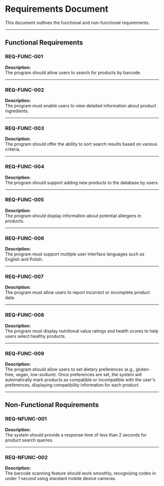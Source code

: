 # Requirements Document

This document outlines the functional and non-functional requirements.

---

## Functional Requirements

### REQ-FUNC-001  
**Description:**  
The program should allow users to search for products by barcode.

---

### REQ-FUNC-002  
**Description:**  
The program must enable users to view detailed information about product ingredients.

---

### REQ-FUNC-003  
**Description:**  
The program should offer the ability to sort search results based on various criteria.

---

### REQ-FUNC-004  
**Description:**  
The program should support adding new products to the database by users.

---

### REQ-FUNC-005  
**Description:**  
The program should display information about potential allergens in products.

---

### REQ-FUNC-006  
**Description:**  
The program must support multiple user interface languages such as English and Polish.

---

### REQ-FUNC-007  
**Description:**  
The program must allow users to report incorrect or incomplete product data.

---

### REQ-FUNC-008  
**Description:**  
The program must display nutritional value ratings and health scores to help users select healthy products.

---

### REQ-FUNC-009  
**Description:**  
The program should allow users to set dietary preferences (e.g., gluten-free, vegan, low-sodium). Once preferences are set, the system will automatically mark products as compatible or incompatible with the user's preferences, displaying compatibility information for each product.

---

## Non-Functional Requirements

### REQ-NFUNC-001  
**Description:**  
The system should provide a response time of less than 2 seconds for product search queries.

---

### REQ-NFUNC-002  
**Description:**  
The barcode scanning feature should work smoothly, recognizing codes in under 1 second using standard mobile device cameras.
